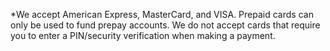 \*We accept American Express, MasterCard, and VISA. Prepaid cards can only be used to fund prepay accounts. We do not accept cards that require you to enter a PIN/security verification when making a payment.


